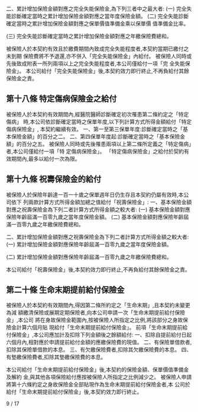 二、累計增加保險金額對應之完全失能保險金,為下列三者中之最大者:
(一) 完全失能診斷確定當時之累計增加保險金額對應之當年度保險金額。 (二) 完全失能診斷確定當時之累計增加保險金額對應之保單價值準備金乘以保單價 值準備金比率。

(三) 完全失能診斷確定當時之累計增加保險金額對應之年繳保險費總和。

被保險人於本契約有效且於繳費期間內致成完全失能程度者,本契約當期已繳付之未到期 保險費將不予退還,亦不併入「完全失能保險金」內給付。 被保險人同時或先後致成附表一所列兩項以上之完全失能程度者,本公司僅給付一項「完 全失能保險金」。 本公司給付「完全失能保險金」後,本契約效力即行終止,不再負給付其餘保險金之責。

## 第十八條 特定傷病保險金之給付

被保險人於本契約有效期間內,經醫院醫師診斷確定初次罹患第二條約定之「特定傷病」
時,本公司依診斷確定當時之保單年度,以下列計算方式所得金額給付「特定傷病保險金」,
本契約繼續有效。 一、第一至第三保單年度:診斷確定當時之「基本保險金額」的百分之二。 二、第四保單年度起:診斷確定當時之「基本保險金額」的百分之五。 被保險人同時或先後罹患兩項以上第二條所定義之「特定傷病」者,本公司僅給付一項「特 定傷病保險金」。 「特定傷病保險金」之給付於契約有效期間內,最多以給付一次為限。

## 第十九條 祝壽保險金的給付

被保險人於保險年齡達一百一十歲之保單週年日仍生存且本契約仍屬有效時,本公司依下 列兩款計算方式所得金額加總之值給付「祝壽保險金」: 一、基本保險金額對應之祝壽保險金為下列二者計算方式所得金額之較大者:
(一) 基本保險金額對應保險年齡屆滿一百零九歲之當年度保險金額。 (二) 基本保險金額對應保險年齡屆滿一百零九歲之年繳保險費總和。

二、累計增加保險金額對應之祝壽保險金為下列二者計算方式所得金額之較大者:
(一) 累計增加保險金額對應保險年齡屆滿一百零九歲之當年度保險金額。

(二) 累計增加保險金額對應保險年齡屆滿一百零九歲之年繳保險費總和。

本公司給付「祝壽保險金」後,本契約效力即行終止,不再負給付其餘保險金之責。

## 第二十條 生命末期提前給付保險金

被保險人於本契約有效期間內,得因第二條所約定之「生命末期」,且本契約未變更為減 額繳清保險或展期定期保險者,向本公司申請一次「生命末期提前給付保險金」,本公司 將在身故保險金範圍內,按被保險人所指定之比例,將該部分之身故保險金計算六個月貼 現給付「生命末期提前給付保險金」。 前項「生命末期提前給付保險金」,本公司應加計及扣除下列金額後之餘額給付:
一、扣除自提前給付日起六個月內,相對應於申請提前給付金額的應繳保險費的現值。 二、有保險單借款者,扣除其保險單借款的本息。 三、有欠繳保險費者,扣除其欠繳保險費的本息。 四、有墊繳保險費者,扣除其墊繳保險費的本息。

本公司給付「生命末期提前給付保險金」後,本契約的保險金額、保單價值準備金及解約 金,與其他各項保險給付應按被保險人所指定之比例減少之。 被保險人申請將第十六條約定之身故保險金全部貼現作為生命末期提前給付保險金者,本 公司於給付「生命末期提前給付保險金」後,本契約效力即行終止。

9 / 17